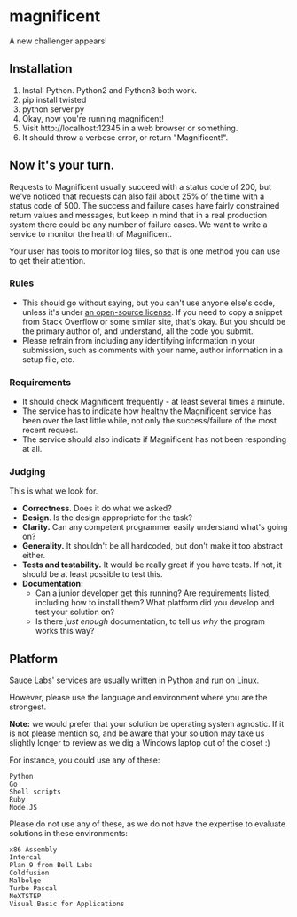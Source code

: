 # magnificent

A new challenger appears!

## Installation

 1. Install Python. Python2 and Python3 both work.
 2. pip install twisted
 3. python server.py
 4. Okay, now you're running magnificent!
 5. Visit http://localhost:12345 in a web browser or something.
 6. It should throw a verbose error, or return "Magnificent!".

## Now it's your turn.

Requests to Magnificent usually succeed with a status code of 200, but we've noticed that requests can also fail about 25% of the time with a
status code of 500. The success and failure cases have fairly constrained return values and messages, but keep in mind that in a real production 
system there could be any number of failure cases. We want to write a service to monitor the health of Magnificent.

Your user has tools to monitor log files, so that is one method you can use to get their attention.

### Rules

* This should go without saying, but you can't use anyone else's code, unless it's under [an open-source license](http://opensource.org/licenses).
  If you need to copy a snippet from Stack Overflow or some similar site, that's okay. But you should 
  be the primary author of, and understand, all the code you submit.
* Please refrain from including any identifying information in your submission, such as comments with your name, author information in a setup file, etc.

### Requirements

* It should check Magnificent frequently - at least several times a minute.
* The service has to indicate how healthy the Magnificent service has been over the last little while, not only the success/failure of the most recent request.
* The service should also indicate if Magnificent has not been responding at all.


### Judging

This is what we look for.

* **Correctness**. Does it do what we asked?
* **Design**. Is the design appropriate for the task?
* **Clarity.** Can any competent programmer easily understand what's going on?
* **Generality.** It shouldn't be all hardcoded, but don't make it too abstract either.
* **Tests and testability.** It would be really great if you have tests. If not, it should be at least possible to test this.
* **Documentation:**
  * Can a junior developer get this running? Are requirements listed, including how to install them? What platform did you develop and test your solution on?
  * Is there *just enough* documentation, to tell us *why* the program works this way?

## Platform

Sauce Labs' services are usually written in Python and run on Linux.

However, please use the language and environment where you are the strongest.

**Note:** we would prefer that your solution be operating system agnostic. If it is not please mention so, and
be aware that your solution may take us slightly longer to review as we dig a Windows laptop out of the closet :)

For instance, you could use any of these:

    Python               
    Go
    Shell scripts
    Ruby
    Node.JS       
    

Please do not use any of these, as we do not have the expertise to
evaluate solutions in these environments:

    x86 Assembly
    Intercal
    Plan 9 from Bell Labs
    Coldfusion
    Malbolge
    Turbo Pascal
    NeXTSTEP
    Visual Basic for Applications